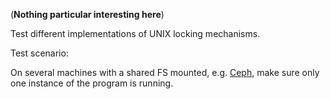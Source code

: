 (**Nothing particular interesting here**)

Test different implementations of UNIX locking mechanisms.

Test scenario:

On several machines with a shared FS mounted, e.g. [Ceph][], make sure only one instance of the program is running.

[Ceph]: https://ceph.com/
